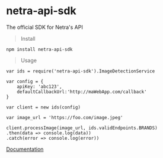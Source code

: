# netra-api-sdk
The official SDK for Netra's API

>Install

```
npm install netra-api-sdk
```

>Usage
```
var ids = require('netra-api-sdk').ImageDetectionService

var config = {
	apiKey: 'abc123',
	defaultCallbackUrl:'http://maWebApp.com/callback'
}

var client = new ids(config)

var image_url = 'https://foo.com/image.jpeg'

client.processImage(image_url, ids.validEndpoints.BRANDS)
.then(data => console.log(data))
.catch(error => console.log(error))

```

[Documentation](https://netrasys.github.io/netra-api-sdk)
